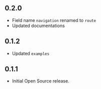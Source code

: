 ## 0.2.0
* Field name `navigation` renamed to `route`
* Updated documentations

## 0.1.2
* Updated `examples`

## 0.1.1
* Initial Open Source release.